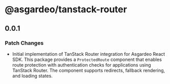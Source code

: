 # @asgardeo/tanstack-router

## 0.0.1

### Patch Changes

- Initial implementation of TanStack Router integration for Asgardeo React SDK. This package provides a `ProtectedRoute` component that enables route protection with authentication checks for applications using TanStack Router. The component supports redirects, fallback rendering, and loading states.